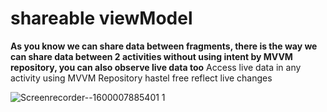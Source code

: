 # shareable viewModel
**As you know we can share data between fragments, there is the way we can share data  between 2 activities without using intent by MVVM repository, you can also observe live data too**
Access live data in any activity using MVVM Repository hastel free reflect live changes 

![Screenrecorder--1600007885401 1](https://user-images.githubusercontent.com/30781223/93021067-508ae680-f5fe-11ea-8749-7413ff276fc6.gif)


                   

